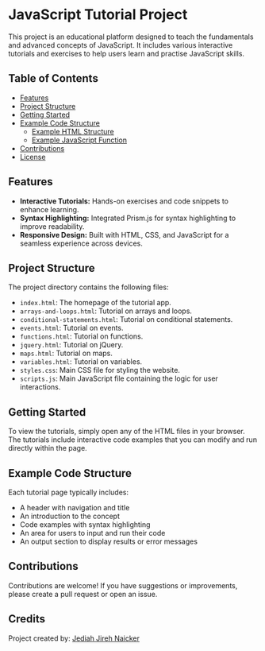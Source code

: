 # JavaScript Tutorial Project

This project is an educational platform designed to teach the fundamentals and advanced concepts of JavaScript. It includes various interactive tutorials and exercises to help users learn and practise JavaScript skills.

## Table of Contents

- [Features](#features)
- [Project Structure](#project-structure)
- [Getting Started](#getting-started)
- [Example Code Structure](#example-code-structure)
  - [Example HTML Structure](#example-html-structure)
  - [Example JavaScript Function](#example-javascript-function)
- [Contributions](#contributions)
- [License](#license)

## Features

- **Interactive Tutorials:** Hands-on exercises and code snippets to enhance learning.
- **Syntax Highlighting:** Integrated Prism.js for syntax highlighting to improve readability.
- **Responsive Design:** Built with HTML, CSS, and JavaScript for a seamless experience across devices.

## Project Structure

The project directory contains the following files:

- `index.html`: The homepage of the tutorial app.
- `arrays-and-loops.html`: Tutorial on arrays and loops.
- `conditional-statements.html`: Tutorial on conditional statements.
- `events.html`: Tutorial on events.
- `functions.html`: Tutorial on functions.
- `jquery.html`: Tutorial on jQuery.
- `maps.html`: Tutorial on maps.
- `variables.html`: Tutorial on variables.
- `styles.css`: Main CSS file for styling the website.
- `scripts.js`: Main JavaScript file containing the logic for user interactions.

## Getting Started

To view the tutorials, simply open any of the HTML files in your browser. The tutorials include interactive code examples that you can modify and run directly within the page.

## Example Code Structure

Each tutorial page typically includes:

- A header with navigation and title
- An introduction to the concept
- Code examples with syntax highlighting
- An area for users to input and run their code
- An output section to display results or error messages

## Contributions

Contributions are welcome! If you have suggestions or improvements, please create a pull request or open an issue.

## Credits

Project created by: [Jediah Jireh Naicker](https://github.com/jediahjireh)
